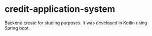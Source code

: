 # credit-application-system
Backend create for studing purposes. It was developed in Kotlin using Spring boot.

